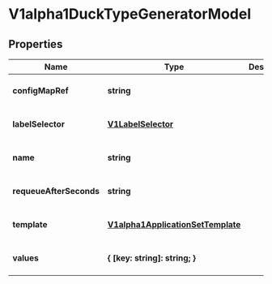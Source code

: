 # V1alpha1DuckTypeGeneratorModel

## Properties

Name | Type | Description | Notes
------------ | ------------- | ------------- | -------------
**configMapRef** | **string** |  | [optional] [default to undefined]
**labelSelector** | [**V1LabelSelector**](V1LabelSelector.md) |  | [optional] [default to undefined]
**name** | **string** |  | [optional] [default to undefined]
**requeueAfterSeconds** | **string** |  | [optional] [default to undefined]
**template** | [**V1alpha1ApplicationSetTemplate**](V1alpha1ApplicationSetTemplate.md) |  | [optional] [default to undefined]
**values** | **{ [key: string]: string; }** |  | [optional] [default to undefined]


